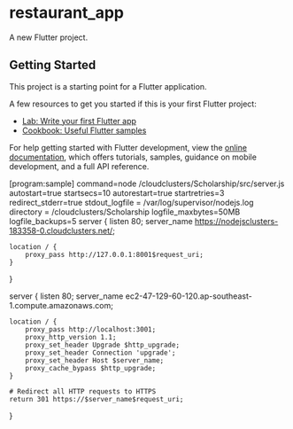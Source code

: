 # restaurant_app

A new Flutter project.

## Getting Started

This project is a starting point for a Flutter application.

A few resources to get you started if this is your first Flutter project:

- [Lab: Write your first Flutter app](https://docs.flutter.dev/get-started/codelab)
- [Cookbook: Useful Flutter samples](https://docs.flutter.dev/cookbook)

For help getting started with Flutter development, view the
[online documentation](https://docs.flutter.dev/), which offers tutorials,
samples, guidance on mobile development, and a full API reference.


[program:sample]
command=node /cloudclusters/Scholarship/src/server.js
autostart=true
startsecs=10
autorestart=true
startretries=3
redirect_stderr=true
stdout_logfile = /var/log/supervisor/nodejs.log
directory = /cloudclusters/Scholarship
logfile_maxbytes=50MB
logfile_backups=5
server {
    listen 80;
    server_name https://nodejsclusters-183358-0.cloudclusters.net/;

    location / {
        proxy_pass http://127.0.0.1:8001$request_uri;
    }
}

server {
    listen 80;
    server_name ec2-47-129-60-120.ap-southeast-1.compute.amazonaws.com;

    location / {
        proxy_pass http://localhost:3001;
        proxy_http_version 1.1;
        proxy_set_header Upgrade $http_upgrade;
        proxy_set_header Connection 'upgrade';
        proxy_set_header Host $server_name;
        proxy_cache_bypass $http_upgrade;
    }

    # Redirect all HTTP requests to HTTPS
    return 301 https://$server_name$request_uri;
}